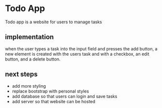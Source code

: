 # Todo App
Todo app is a website for users to manage tasks

## implementation
when the user types a task into the input field and presses the add button, a new element is created with the users task and with a checkbox, an edit button, and a delete button.

## next steps
- add more styling
- replace bootstrap with personal styles
- add database so that users can login and save tasks
- add server so that website can be hosted